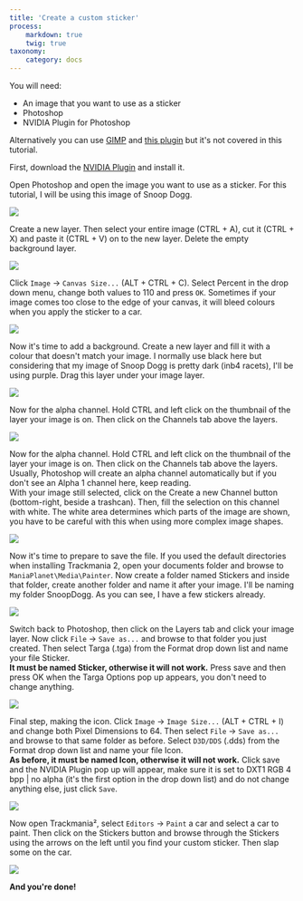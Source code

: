 ```yaml
---
title: 'Create a custom sticker'
process:
    markdown: true
    twig: true
taxonomy:
    category: docs
---
```


You will need:

* An image that you want to use as a sticker
* Photoshop
* NVIDIA Plugin for Photoshop

Alternatively you can use [GIMP][1] and [this plugin][2] but it's not covered in this tutorial.

First, download the [NVIDIA Plugin][3] and install it.

Open Photoshop and open the image you want to use as a sticker. For this tutorial, I will be using this image of Snoop Dogg.

![](Sticker_img_ps.jpg)

Create a new layer. Then select your entire image (CTRL + A), cut it (CTRL + X) and paste it (CTRL + V) on to the new layer. Delete the empty background layer.

![](Sticker_img_ps2.jpg)

Click `Image` -> `Canvas Size...` (ALT + CTRL + C). Select Percent in the drop down menu, change both values to 110 and press `OK`. Sometimes if your image comes too close to the edge of your canvas, it will bleed colours when you apply the sticker to a car.

![](Sticker_img_ps3.jpg)

Now it's time to add a background. Create a new layer and fill it with a colour that doesn't match your image. I normally use black here but considering that my image of Snoop Dogg is pretty dark (inb4 racets), I'll be using purple. Drag this layer under your image layer.

![](Sticker_img_ps4.jpg)

Now for the alpha channel. Hold CTRL and left click on the thumbnail of the layer your image is on. Then click on the Channels tab above the layers.

![](Sticker_img_ps5.jpg)

Now for the alpha channel. Hold CTRL and left click on the thumbnail of the layer your image is on. Then click on the Channels tab above the layers. Usually, Photoshop will create an alpha channel automatically but if you don't see an Alpha 1 channel here, keep reading.  
With your image still selected, click on the Create a new Channel button (bottom-right, beside a trashcan). Then, fill the selection on this channel with white. The white area determines which parts of the image are shown, you have to be careful with this when using more complex image shapes.

![](Sticker_img_ps6.jpg)

Now it's time to prepare to save the file. If you used the default directories when installing Trackmania 2, open your documents folder and browse to `ManiaPlanet\Media\Painter`. Now create a folder named Stickers and inside that folder, create another folder and name it after your image. I'll be naming my folder SnoopDogg. As you can see, I have a few stickers already.

![](Sticker_img_explorer.jpg)

Switch back to Photoshop, then click on the Layers tab and click your image layer. Now click `File` -> `Save as...` and browse to that folder you just created. Then select Targa (.tga) from the Format drop down list and name your file Sticker.  
**It must be named Sticker, otherwise it will not work.** Press save and then press OK when the Targa Options pop up appears, you don't need to change anything.

![](Sticker_img_ps7.jpg)

Final step, making the icon. Click `Image` -> `Image Size...` (ALT + CTRL + I) and change both Pixel Dimensions to 64. Then select `File` -> `Save as...` and browse to that same folder as before. Select `D3D/DDS` (.dds) from the Format drop down list and name your file Icon.  
**As before, it must be named Icon, otherwise it will not work.** Click save and the NVIDIA Plugin pop up will appear, make sure it is set to DXT1 RGB 4 bpp | no alpha (it's the first option in the drop down list) and do not change anything else, just click `Save`.

![](Sticker_img_ps8.jpg)

Now open Trackmania², select `Editors` -> `Paint` a car and select a car to paint. Then click on the Stickers button and browse through the Stickers using the arrows on the left until you find your custom sticker. Then slap some on the car.

![](Sticker_result.jpg)

**And you're done!**



[1]: http://www.gimp.org/
[2]: http://code.google.com/p/gimp-dds/
[3]: http://developer.nvidia.com/nvidia-texture-tools-adobe-photoshop#downloads
